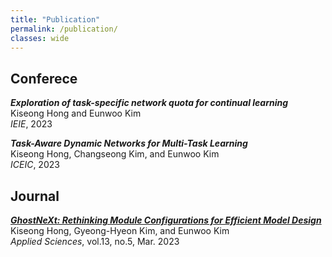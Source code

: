 ```yaml
---
title: "Publication"
permalink: /publication/
classes: wide
---
```


## Conferece
***Exploration of task-specific network quota for continual learning<br>***
Kiseong Hong and Eunwoo Kim<br>
*IEIE*, 2023

***Task-Aware Dynamic Networks for Multi-Task Learning<br>***
Kiseong Hong, Changseong Kim, and Eunwoo Kim<br>
*ICEIC*, 2023


## Journal
***[GhostNeXt: Rethinking Module Configurations for Efficient Model Design](https://www.mdpi.com/2076-3417/13/5/3301)<br>***
Kiseong Hong, Gyeong-Hyeon Kim, and Eunwoo Kim<br>
*Applied Sciences*, vol.13, no.5, Mar. 2023


